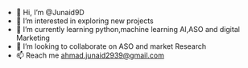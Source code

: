 - 👋 Hi, I’m @Junaid9D
- 👀 I’m interested in exploring new projects
- 🌱 I’m currently learning python,machine learning AI,ASO and digital Marketing
- 💞️ I’m looking to collaborate on ASO and market Research
- 📫 Reach me ahmad.junaid2939@gmail.com
<!---
Junaid9D/Junaid9D is a ✨ special ✨ repository because its `README.md` (this file) appears on your GitHub profile.
You can click the Preview link to take a look at your changes.
--->
